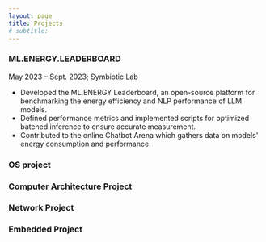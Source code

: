 ```yaml
---
layout: page
title: Projects
# subtitle: 
---
```


### ML.ENERGY.LEADERBOARD
May 2023 – Sept. 2023; Symbiotic Lab
- Developed the ML.ENERGY Leaderboard, an open-source platform for benchmarking the energy efficiency and NLP performance of LLM models.
- Defined performance metrics and implemented scripts for optimized batched inference to ensure accurate measurement.
- Contributed to the online Chatbot Arena which gathers data on models' energy consumption and performance.

### OS project

### Computer Architecture Project

### Network Project

### Embedded Project

